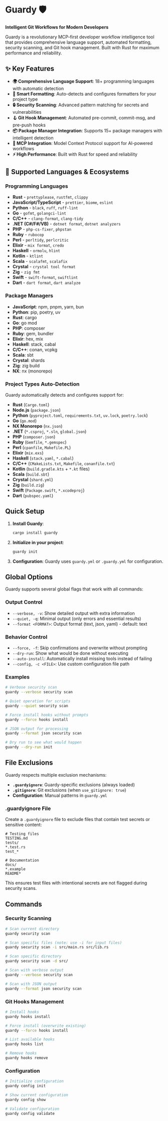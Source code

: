 # Guardy 🛡️

**Intelligent Git Workflows for Modern Developers**

Guardy is a revolutionary MCP-first developer workflow intelligence tool that provides comprehensive language support, automated formatting, security scanning, and Git hook management. Built with Rust for maximum performance and reliability.

## ✨ Key Features

- **🌍 Comprehensive Language Support**: 18+ programming languages with automatic detection
- **🔧 Smart Formatting**: Auto-detects and configures formatters for your project type
- **🔒 Security Scanning**: Advanced pattern matching for secrets and vulnerabilities
- **🪝 Git Hook Management**: Automated pre-commit, commit-msg, and pre-push hooks
- **📦 Package Manager Integration**: Supports 15+ package managers with intelligent detection
- **🤖 MCP Integration**: Model Context Protocol support for AI-powered workflows
- **⚡ High Performance**: Built with Rust for speed and reliability

## 🚀 Supported Languages & Ecosystems

### Programming Languages
- **Rust** - `prettyplease`, `rustfmt`, `clippy`
- **JavaScript/TypeScript** - `prettier`, `biome`, `eslint`
- **Python** - `black`, `ruff`, `ruff-lint`
- **Go** - `gofmt`, `golangci-lint`
- **C/C++** - `clang-format`, `clang-tidy`
- **.NET (C#/F#/VB)** - `dotnet format`, `dotnet analyzers`
- **PHP** - `php-cs-fixer`, `phpstan`
- **Ruby** - `rubocop`
- **Perl** - `perltidy`, `perlcritic`
- **Elixir** - `mix format`, `credo`
- **Haskell** - `ormolu`, `hlint`
- **Kotlin** - `ktlint`
- **Scala** - `scalafmt`, `scalafix`
- **Crystal** - `crystal tool format`
- **Zig** - `zig fmt`
- **Swift** - `swift-format`, `swiftlint`
- **Dart** - `dart format`, `dart analyze`

### Package Managers
- **JavaScript**: npm, pnpm, yarn, bun
- **Python**: pip, poetry, uv
- **Rust**: cargo
- **Go**: go mod
- **PHP**: composer
- **Ruby**: gem, bundler
- **Elixir**: hex, mix
- **Haskell**: stack, cabal
- **C/C++**: conan, vcpkg
- **Scala**: sbt
- **Crystal**: shards
- **Zig**: zig build
- **NX**: nx (monorepo)

### Project Types Auto-Detection
Guardy automatically detects and configures support for:
- **Rust** (`Cargo.toml`)
- **Node.js** (`package.json`)
- **Python** (`pyproject.toml`, `requirements.txt`, `uv.lock`, `poetry.lock`)
- **Go** (`go.mod`)
- **NX Monorepo** (`nx.json`)
- **.NET** (`*.csproj`, `*.sln`, `global.json`)
- **PHP** (`composer.json`)
- **Ruby** (`Gemfile`, `*.gemspec`)
- **Perl** (`cpanfile`, `Makefile.PL`)
- **Elixir** (`mix.exs`)
- **Haskell** (`stack.yaml`, `*.cabal`)
- **C/C++** (`CMakeLists.txt`, `Makefile`, `conanfile.txt`)
- **Kotlin** (`build.gradle.kts` + `*.kt` files)
- **Scala** (`build.sbt`)
- **Crystal** (`shard.yml`)
- **Zig** (`build.zig`)
- **Swift** (`Package.swift`, `*.xcodeproj`)
- **Dart** (`pubspec.yaml`)

## Quick Setup

1. **Install Guardy**:
   ```bash
   cargo install guardy
   ```

2. **Initialize in your project**:
   ```bash
   guardy init
   ```

3. **Configuration**:
   Guardy uses `guardy.yml` or `.guardy.yml` for configuration.

## Global Options

Guardy supports several global flags that work with all commands:

### Output Control
- `--verbose, -v`: Show detailed output with extra information
- `--quiet, -q`: Minimal output (only errors and essential results)
- `--format <FORMAT>`: Output format (text, json, yaml) - default: text

### Behavior Control
- `--force, -f`: Skip confirmations and overwrite without prompting
- `--dry-run`: Show what would be done without executing
- `--auto-install`: Automatically install missing tools instead of failing
- `--config, -c <FILE>`: Use custom configuration file path

### Examples
```bash
# Verbose security scan
guardy --verbose security scan

# Quiet operation for scripts
guardy --quiet security scan

# Force install hooks without prompts
guardy --force hooks install

# JSON output for processing
guardy --format json security scan

# Dry run to see what would happen
guardy --dry-run init
```

## File Exclusions

Guardy respects multiple exclusion mechanisms:

- **`.guardyignore`**: Guardy-specific exclusions (always loaded)
- **`.gitignore`**: Git exclusions (when `use_gitignore: true`)
- **Configuration**: Manual patterns in `guardy.yml`

### .guardyignore File

Create a `.guardyignore` file to exclude files that contain test secrets or sensitive content:

```
# Testing files
TESTING.md
tests/
*.test.rs
test_*

# Documentation
docs/
*.example
README*
```

This ensures test files with intentional secrets are not flagged during security scans.

## Commands

### Security Scanning
```bash
# Scan current directory
guardy security scan

# Scan specific files (note: use -i for input files)
guardy security scan -i src/main.rs src/lib.rs

# Scan specific directory
guardy security scan -d src/

# Scan with verbose output
guardy --verbose security scan

# Scan with JSON output
guardy --format json security scan
```

### Git Hooks Management
```bash
# Install hooks
guardy hooks install

# Force install (overwrite existing)
guardy --force hooks install

# List available hooks
guardy hooks list

# Remove hooks
guardy hooks remove
```

### Configuration
```bash
# Initialize configuration
guardy config init

# Show current configuration
guardy config show

# Validate configuration
guardy config validate
```
